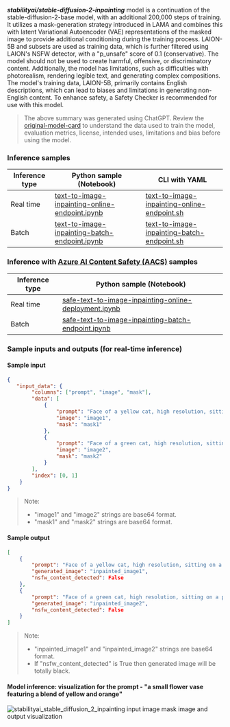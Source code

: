 ___stabilityai/stable-diffusion-2-inpainting___ model is a continuation of the stable-diffusion-2-base model, with an additional 200,000 steps of training. It utilizes a mask-generation strategy introduced in LAMA and combines this with latent Variational Autoencoder (VAE) representations of the masked image to provide additional conditioning during the training process. LAION-5B and subsets are used as training data, which is further filtered using LAION's NSFW detector, with a "p_unsafe" score of 0.1 (conservative). The model should not be used to create harmful, offensive, or discriminatory content. Additionally, the model has limitations, such as difficulties with photorealism, rendering legible text, and generating complex compositions. The model's training data, LAION-5B, primarily contains English descriptions, which can lead to biases and limitations in generating non-English content. To enhance safety, a Safety Checker is recommended for use with this model.

> The above summary was generated using ChatGPT. Review the <a href="https://huggingface.co/stabilityai/stable-diffusion-2-inpainting" target="_blank">original-model-card</a> to understand the data used to train the model, evaluation metrics, license, intended uses, limitations and bias before using the model.

### Inference samples

Inference type|Python sample (Notebook)|CLI with YAML
|--|--|--|
Real time|<a href="https://aka.ms/azureml-infer-sdk-text-to-image-inpainting" target="_blank">text-to-image-inpainting-online-endpoint.ipynb</a>|<a href="https://aka.ms/azureml-infer-cli-text-to-image-inpainting" target="_blank">text-to-image-inpainting-online-endpoint.sh</a>
Batch |<a href="https://aka.ms/azureml-infer-batch-sdk-text-to-image-inpainting" target="_blank">text-to-image-inpainting-batch-endpoint.ipynb</a>|<a href="https://aka.ms/azureml-infer-batch-cli-text-to-image-inpainting" target="_blank">text-to-image-inpainting-batch-endpoint.sh</a>

<h3> Inference with <a href="https://learn.microsoft.com/en-us/azure/ai-services/content-safety/studio-quickstart", target="_blank">Azure AI Content Safety (AACS)</a> samples </h3>

Inference type|Python sample (Notebook)
|--|--|
Real time|<a href="https://aka.ms/azureml-infer-sdk-safe-text-to-image-inpainting" target="_blank">safe-text-to-image-inpainting-online-deployment.ipynb</a>
Batch |<a href="https://aka.ms/azureml-infer-batch-sdk-safe-text-to-image-inpainting" target="_blank">safe-text-to-image-inpainting-batch-endpoint.ipynb</a>

### Sample inputs and outputs (for real-time inference)

#### Sample input

```json
{
   "input_data": {
        "columns": ["prompt", "image", "mask"],
        "data": [
            {
                "prompt": "Face of a yellow cat, high resolution, sitting on a park bench",
                "image": "image1",
                "mask": "mask1"
            },
            {
                "prompt": "Face of a green cat, high resolution, sitting on a park bench",
                "image": "image2",
                "mask": "mask2"
            }
        ],
        "index": [0, 1]
    }
}
```

> Note:
>
> - "image1" and "image2" strings are base64 format.
> - "mask1" and "mask2" strings are base64 format.

#### Sample output

```json
[
    {
        "prompt": "Face of a yellow cat, high resolution, sitting on a park bench",
        "generated_image": "inpainted_image1",
        "nsfw_content_detected": False
    },
    {
        "prompt": "Face of a green cat, high resolution, sitting on a park bench",
        "generated_image": "inpainted_image2",
        "nsfw_content_detected": False
    }
]
```

> Note:
>
> - "inpainted_image1" and "inpainted_image2" strings are base64 format.
> - If "nsfw_content_detected" is True then generated image will be totally black.

#### Model inference: visualization for the prompt - "a small flower vase featuring a blend of yellow and orange"

<img src="https://automlcesdkdataresources.blob.core.windows.net/finetuning-image-models/images/Model_Result_Visualizations(Do_not_delete)/output_gridviz_stabilityai_stable_diffusion_2_inpainting.jpg" alt="stabilityai_stable_diffusion_2_inpainting input image mask image and output visualization">
